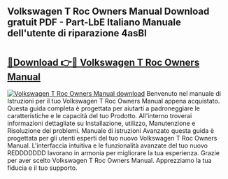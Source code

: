 ## Volkswagen T Roc Owners Manual Download gratuit PDF - Part-LbE Italiano Manuale dell'utente di riparazione 4asBl

# <h2><a href="http://dfb4vl.blite.top/?on=Volkswagen+T+Roc+Owners+Manual">🔗Download 👉🔴 Volkswagen T Roc Owners Manual</a></h2>

[![Volkswagen T Roc Owners Manual download](https://i.imgur.com/lujVjoI.png)](http://dfb4vl.blite.top/?on=Volkswagen+T+Roc+Owners+Manual)
Benvenuto nel manuale di Istruzioni per il tuo Volkswagen T Roc Owners Manual appena acquistato. Questa guida completa è progettata per aiutarti a padroneggiare le caratteristiche e le capacità del tuo Prodotto. All'interno troverai informazioni dettagliate su Installazione, utilizzo, Manutenzione e Risoluzione dei problemi. Manuale di istruzioni Avanzato questa guida è progettata per gli utenti esperti del tuo nuovo Volkswagen T Roc Owners Manual. L'interfaccia intuitiva e le funzionalità avanzate del tuo nuovo REDDDDDDD lavorano in armonia per migliorare la tua esperienza. Grazie per aver scelto Volkswagen T Roc Owners Manual. Apprezziamo la tua fiducia e il tuo supporto.
